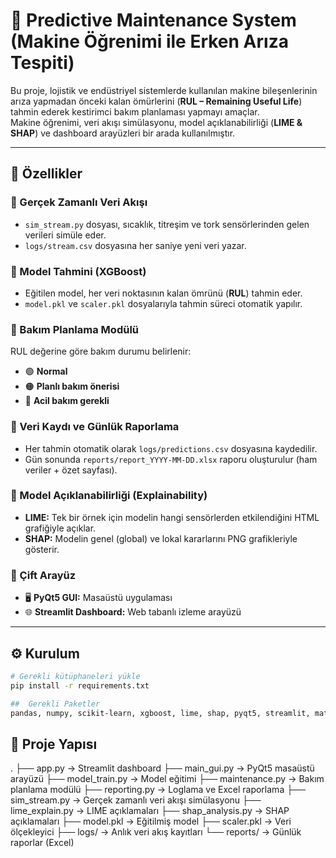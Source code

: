 # 🧠 Predictive Maintenance System (Makine Öğrenimi ile Erken Arıza Tespiti)

Bu proje, lojistik ve endüstriyel sistemlerde kullanılan makine bileşenlerinin arıza yapmadan önceki kalan ömürlerini (**RUL – Remaining Useful Life**) tahmin ederek kestirimci bakım planlaması yapmayı amaçlar.  
Makine öğrenimi, veri akışı simülasyonu, model açıklanabilirliği (**LIME & SHAP**) ve dashboard arayüzleri bir arada kullanılmıştır.

---

## 🚀 Özellikler

### 🔹 Gerçek Zamanlı Veri Akışı
- `sim_stream.py` dosyası, sıcaklık, titreşim ve tork sensörlerinden gelen verileri simüle eder.  
- `logs/stream.csv` dosyasına her saniye yeni veri yazar.

### 🔹 Model Tahmini (XGBoost)
- Eğitilen model, her veri noktasının kalan ömrünü (**RUL**) tahmin eder.  
- `model.pkl` ve `scaler.pkl` dosyalarıyla tahmin süreci otomatik yapılır.

### 🔹 Bakım Planlama Modülü
RUL değerine göre bakım durumu belirlenir:

- 🟢 **Normal**  
- 🟠 **Planlı bakım önerisi**  
- 🔴 **Acil bakım gerekli**

### 🔹 Veri Kaydı ve Günlük Raporlama
- Her tahmin otomatik olarak `logs/predictions.csv` dosyasına kaydedilir.  
- Gün sonunda `reports/report_YYYY-MM-DD.xlsx` raporu oluşturulur (ham veriler + özet sayfası).

### 🔹 Model Açıklanabilirliği (Explainability)
- **LIME:** Tek bir örnek için modelin hangi sensörlerden etkilendiğini HTML grafiğiyle açıklar.  
- **SHAP:** Modelin genel (global) ve lokal kararlarını PNG grafikleriyle gösterir.

### 🔹 Çift Arayüz
- 🖥️ **PyQt5 GUI:** Masaüstü uygulaması  
- 🌐 **Streamlit Dashboard:** Web tabanlı izleme arayüzü

---

## ⚙️ Kurulum

```bash
# Gerekli kütüphaneleri yükle
pip install -r requirements.txt

##  Gerekli Paketler
pandas, numpy, scikit-learn, xgboost, lime, shap, pyqt5, streamlit, matplotlib, openpyxl 
```
## 📁 Proje Yapısı
.
├── app.py                   → Streamlit dashboard
├── main_gui.py              → PyQt5 masaüstü arayüzü
├── model_train.py           → Model eğitimi
├── maintenance.py           → Bakım planlama modülü
├── reporting.py             → Loglama ve Excel raporlama
├── sim_stream.py            → Gerçek zamanlı veri akışı simülasyonu
├── lime_explain.py          → LIME açıklamaları
├── shap_analysis.py         → SHAP açıklamaları
├── model.pkl                → Eğitilmiş model
├── scaler.pkl               → Veri ölçekleyici
├── logs/                    → Anlık veri akış kayıtları
└── reports/                 → Günlük raporlar (Excel)

